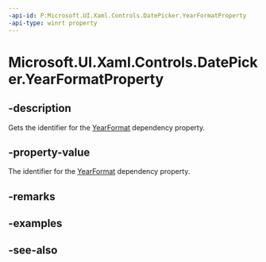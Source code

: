 ```yaml
---
-api-id: P:Microsoft.UI.Xaml.Controls.DatePicker.YearFormatProperty
-api-type: winrt property
---
```


<!-- Property syntax
public Windows.UI.Xaml.DependencyProperty YearFormatProperty { get; }
-->

# Microsoft.UI.Xaml.Controls.DatePicker.YearFormatProperty

## -description
Gets the identifier for the [YearFormat](datepicker_yearformat.md) dependency property.

## -property-value
The identifier for the [YearFormat](datepicker_yearformat.md) dependency property.

## -remarks

## -examples

## -see-also
